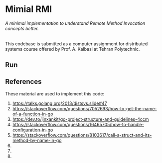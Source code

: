 # Mimial RMI

###### A minimal implementation to understand Remote Method Invocation concepts better.

This codebase is submitted as a computer assignment for distributed systems course offered by Prof. A. Kalbasi at Tehran Polytechnic.


## Run


## References
These material are used to implement this code:

1. https://talks.golang.org/2013/distsys.slide#47
2. https://stackoverflow.com/questions/7052693/how-to-get-the-name-of-a-function-in-go
3. https://dev.to/jinxankit/go-project-structure-and-guidelines-4ccm
4. https://stackoverflow.com/questions/16465705/how-to-handle-configuration-in-go
5. https://stackoverflow.com/questions/8103617/call-a-struct-and-its-method-by-name-in-go
6. 
7. 
8. 

